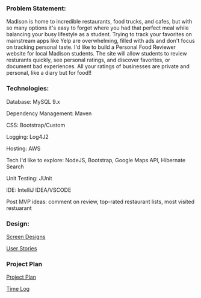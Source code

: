 ### Problem Statement:
Madison is home to incredible restaurants, food trucks, and cafes, but with so many options it's easy to forget where you had that perfect meal while balancing your busy lifestyle as a student. Trying to track your favorites on mainstream apps like Yelp  are overwhelming, filled with ads and don't focus on tracking personal taste. I'd like to build a Personal Food Reviewer website for local Madison students. The site will allow students to review resturants quickly, see personal ratings, and discover favorites, or document bad experiences. All your ratings of businesses are private and personal, like a diary but for food!!
### Technologies:

Database: MySQL 9.x

Dependency Management: Maven

CSS: Bootstrap/Custom

Logging: Log4J2

Hosting: AWS

Tech I'd like to explore: NodeJS, Bootstrap, Google Maps API, Hibernate Search

Unit Testing: JUnit 

IDE: IntelliJ IDEA/VSCODE

Post MVP ideas: comment on review, top-rated restaurant lists, most visited restuarant

### Design:

[Screen Designs](Screens.md)

[User Stories](UserStories.md)

### Project Plan

[Project Plan](ProjectPlan.md)

[Time Log](TimeLog.md)
